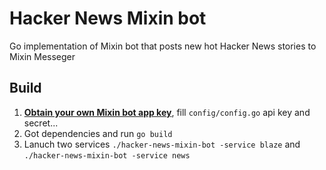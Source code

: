 # Hacker News Mixin bot
Go implementation of Mixin bot that posts new hot Hacker News stories to Mixin Messeger

## Build
1. [**Obtain your own Mixin bot app key**](https://developers.mixin.one/dashboard), fill `config/config.go` api key and secret...
2. Got dependencies and run `go build`
3. Lanuch two services `./hacker-news-mixin-bot -service blaze` and `./hacker-news-mixin-bot -service news`